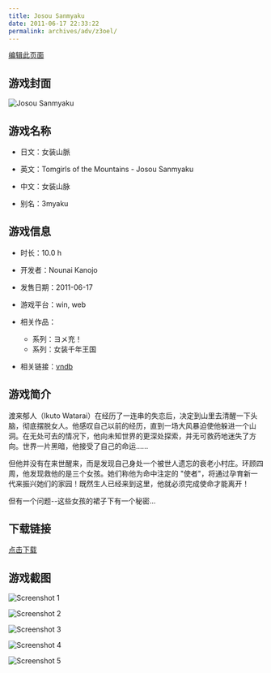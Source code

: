 ```yaml
---
title: Josou Sanmyaku
date: 2011-06-17 22:33:22
permalink: archives/adv/z3oel/
---
```

[编辑此页面](https://github.com/ACG-3/ADV3-source/blob/main/source/_posts/%E5%A5%B3%E8%A3%85%E5%B1%B1%E8%84%88.md)

## 游戏封面

![Josou Sanmyaku](https://pan.timero.xyz/d/onedrive/img_lib_001/Josou%20Sanmyaku_cover.avif)


## 游戏名称

- 日文：女装山脈
- 英文：Tomgirls of the Mountains - Josou Sanmyaku
- 中文：女装山脉

- 别名：3myaku


## 游戏信息

- 时长：10.0 h
- 开发者：Nounai Kanojo
- 发售日期：2011-06-17
- 游戏平台：win, web
- 相关作品：
   - 系列：ヨメ充！
   - 系列：女装千年王国

- 相关链接：[vndb](https://vndb.org/v6589)


## 游戏简介

渡来郁人（Ikuto Watarai）在经历了一连串的失恋后，决定到山里去清醒一下头脑，彻底摆脱女人。他感叹自己以前的经历，直到一场大风暴迫使他躲进一个山洞。在无处可去的情况下，他向未知世界的更深处探索，并无可救药地迷失了方向。世界一片黑暗，他接受了自己的命运......

但他并没有在来世醒来，而是发现自己身处一个被世人遗忘的衰老小村庄。环顾四周，他发现救他的是三个女孩。她们称他为命中注定的 "使者"，将通过孕育新一代来振兴她们的家园！既然生人已经来到这里，他就必须完成使命才能离开！

但有一个问题--这些女孩的裙子下有一个秘密...




## 下载链接

[点击下载](https://pan.timero.xyz/onedrive/adv_lib_001/%E5%A5%B3%E8%A3%85%E5%B1%B1%E8%84%88)


## 游戏截图


![Screenshot 1](https://pan.timero.xyz/d/onedrive/img_lib_001/Josou%20Sanmyaku_Screenshot_1.avif)

![Screenshot 2](https://pan.timero.xyz/d/onedrive/img_lib_001/Josou%20Sanmyaku_Screenshot_2.avif)

![Screenshot 3](https://pan.timero.xyz/d/onedrive/img_lib_001/Josou%20Sanmyaku_Screenshot_3.avif)

![Screenshot 4](https://pan.timero.xyz/d/onedrive/img_lib_001/Josou%20Sanmyaku_Screenshot_4.avif)

![Screenshot 5](https://pan.timero.xyz/d/onedrive/img_lib_001/Josou%20Sanmyaku_Screenshot_5.avif)

